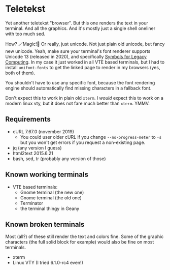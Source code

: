 # Teletekst

Yet another teletekst "browser". But this one renders the text in your terminal. And all the graphics. And it's mostly just a single shell oneliner with too much sed.

How? 🪄Magic!🦄 Or really, just unicode. Not just plain old unicode, but fancy new unicode. Yeah, make sure your terminal's font renderer supports Unicode 13 (released in 2020), and specifically [Symbols for Legacy Computing](https://en.wikipedia.org/wiki/Symbols_for_Legacy_Computing). In my case it just worked in all VTE based terminals, but I had to install `unifont-fonts` to get the linked page to render in my browsers (yes, both of them).

You shouldn't have to use any specific font, because the font rendering engine should automatically find missing characters in a fallback font.

Don't expect this to work in plain old `xterm`. I *would* expect this to work on a modern linux vty, but it does not fare much better than `xterm`. YMMV.

## Requirements

- cURL 7.67.0 (november 2019)
  - You could user older cURL if you change `--no-progress-meter` to `-s` but you won't get errors if you request a non-existing page.
- jq (any version I guess)
- html2text 2015.6.21
- bash, sed, tr (probably any version of those)

## Known working terminals
- VTE based terminals:
  - Gnome terminal (the new one)
  - Gnome terminal (the old one)
  - Terminator
  - the terminal thingy in Geany

## Known broken terminals

Most (all?) of these still render the text and colors fine. Some of the graphic characters (the full solid block for example) would also be fine on most terminals.

- xterm
- Linux VTY (I tried 6.1.0-rc4 even!)
